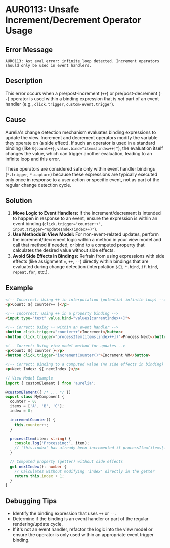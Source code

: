 # AUR0113: Unsafe Increment/Decrement Operator Usage

## Error Message

`AUR0113: Ast eval error: infinite loop detected. Increment operators should only be used in event handlers.`

## Description

This error occurs when a pre/post-increment (`++`) or pre/post-decrement (`--`) operator is used within a binding expression that is *not* part of an event handler (e.g., `click.trigger`, `custom-event.trigger`).

## Cause

Aurelia's change detection mechanism evaluates binding expressions to update the view. Increment and decrement operators modify the variable they operate on (a side effect). If such an operator is used in a standard binding (like `${count++}`, `value.bind="items[index++]"`), the evaluation itself changes the value, which can trigger another evaluation, leading to an infinite loop and this error.

These operators are considered safe only within event handler bindings (`*.trigger`, `*.capture`) because these expressions are typically executed only once in response to a user action or specific event, not as part of the regular change detection cycle.

## Solution

1.  **Move Logic to Event Handlers:** If the increment/decrement is intended to happen in response to an event, ensure the expression is within an event binding (`click.trigger="counter++"`, `input.trigger="updateIndex(index++)"`).
2.  **Use Methods in View Model:** For non-event-related updates, perform the increment/decrement logic within a method in your view model and call that method if needed, or bind to a computed property that calculates the desired value without side effects.
3.  **Avoid Side Effects in Bindings:** Refrain from using expressions with side effects (like assignment `=`, `++`, `--`) directly within bindings that are evaluated during change detection (interpolation `${}`, `*.bind`, `if.bind`, `repeat.for`, etc.).

## Example

```html
<!-- Incorrect: Using ++ in interpolation (potential infinite loop) -->
<p>Count: ${ counter++ }</p>

<!-- Incorrect: Using ++ in a property binding -->
<input type="text" value.bind="values[currentIndex++]">

<!-- Correct: Using ++ within an event handler -->
<button click.trigger="counter++">Increment</button>
<button click.trigger="processItem(items[index++])">Process Next</button>

<!-- Correct: Using view model method for updates -->
<p>Count: ${ counter }</p>
<button click.trigger="incrementCounter()">Increment VM</button>

<!-- Correct: Binding to a computed value (no side effects in binding) -->
<p>Next Index: ${ nextIndex }</p>
```

```typescript
// View Model Example
import { customElement } from 'aurelia';

@customElement({ /* ... */ })
export class MyComponent {
  counter = 0;
  items = ['A', 'B', 'C'];
  index = 0;

  incrementCounter() {
    this.counter++;
  }

  processItem(item: string) {
    console.log('Processing:', item);
    // 'this.index' has already been incremented if processItem(items[index++]) was used
  }

  // Computed property (getter) without side effects
  get nextIndex(): number {
    // Calculates without modifying 'index' directly in the getter
    return this.index + 1;
  }
}
```

## Debugging Tips

*   Identify the binding expression that uses `++` or `--`.
*   Determine if the binding is an event handler or part of the regular rendering/update cycle.
*   If it's not an event handler, refactor the logic into the view model or ensure the operator is only used within an appropriate event trigger binding.

```
